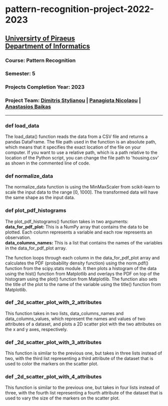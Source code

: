 # pattern-recognition-project-2022-2023
## [Universirty of Piraeus](https://www.unipi.gr/unipi/en/)<br>[Department of Informatics](https://www.cs.unipi.gr/index.php?lang=en)
### Course: Pattern Recognition
### Semester: 5
### Projects Completion Year: 2023
### Project Team: [Dimitris Stylianou](https://github.com/dimitrisstyl7) | [Panagiota Nicolaou](https://github.com/panagiota02) | [Anastasios Baikas](https://github.com/TasosBaikas)

---

### def load_data<br>
The load_data() function reads the data from a CSV file and returns a pandas DataFrame. The file path used in the function is an absolute path, which means that it specifies the exact location of the file on your computer. If you want to use a relative path, which is a path relative to the location of the Python script, you can change the file path to 'housing.csv' as shown in the commented line of code.

### def normalize_data<br>
  The normalize_data function is using the MinMaxScaler from scikit-learn to scale the input data to the range [0, 1000]. The transformed data will have the same shape as the input data.

### def plot_pdf_histograms<br>
  The plot_pdf_histograms() function takes in two arguments:<br>
  **data_for_pdf_plot:** This is a NumPy array that contains the data to be plotted. Each column represents a variable and each row represents an observation.<br>**data_columns_names:** This is a list that contains the names of the variables in the data_for_pdf_plot array.

  The function loops through each column in the data_for_pdf_plot array and calculates the PDF (probability density function) using the norm.pdf() function from the scipy.stats module. It then plots a histogram of the data using the hist() function from Matplotlib and overlays the PDF on top of the histogram using the plot() function from Matplotlib. The function also sets the title of the plot to the name of the variable using the title() function from Matplotlib.

### def _2d_scatter_plot_with_2_attributes<br>
This function takes in two lists, data_columns_names and data_columns_values, which represent the names and values of two attributes of a dataset, and plots a 2D scatter plot with the two attributes on the x and y axes, respectively.

### def _2d_scatter_plot_with_3_attributes<br>
This function is similar to the previous one, but takes in three lists instead of two, with the third list representing a third attribute of the dataset that is used to color the markers on the scatter plot.

### def _2d_scatter_plot_with_4_attributes<br>
This function is similar to the previous one, but takes in four lists instead of three, with the fourth list representing a fourth attribute of the dataset that is used to vary the size of the markers on the scatter plot.

